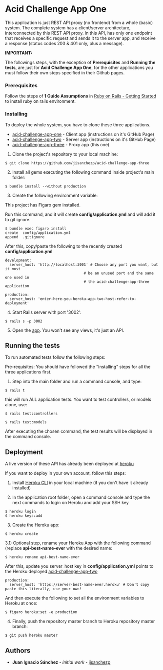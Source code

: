 # Acid Challenge App One

This application is just REST API proxy (no frontend) from a whole (basic) system.
The complete system has a client/server architecture, interconnected by this REST API proxy.
In this API, has only one endpoint that receives a specific request and sends
it to the server app, and receive a response (status codes 200 & 401 only,
plus a message).

**IMPORTANT:**

The followings steps, with the exception of **Prerequisites** and
**Running the tests**, are just for **Acid Challenge App One**, for the other
applications you must follow their own steps specified in their Github pages.

### Prerequisites

Follow the steps of **1 Guide Assumptions** in [Ruby on Rails - Getting Started](http://guides.rubyonrails.org/getting_started.html) to install ruby on rails environment.

### Installing

To deploy the whole system, you have to clone these three applications.

* [acid-challenge-app-one](https://github.com/jisanchezp/acid-challenge-app-one) - Client app (instructions on it's GitHub Page)
* [acid-challenge-app-two](https://github.com/jisanchezp/acid-challenge-app-two) - Server app (instructions on it's GitHub Page)
* [acid-challenge-app-three](https://github.com/jisanchezp/acid-challenge-app-three) - Proxy app (this one)

1) Clone the project's repository to your local machine:

```
$ git clone https://github.com/jisanchezp/acid-challenge-app-three
```

2) Install all gems executing the following command inside project's main folder:

```
$ bundle install --without production
```

3) Create the following environment variable:

This project has Figaro gem installed.

Run this command, and it will create **config/application.yml** and will add it to git ignore.

```
$ bundle exec figaro install
create  config/application.yml
append  .gitignore
```

After this, copy/paste the following to the recently created **config/application.yml**

```
development:
  server_host: 'http://localhost:3001' # Choose any port you want, but it must
                                    # be an unused port and the same one used in
                                    # the acid-challenge-app-three application

production:
  server_host: 'enter-here-you-heroku-app-two-host-refer-to-deployment'
```

4) Start Rails server with port '3002':

```
$ rails s -p 3002
```

5) Open the [app](http://localhost:3002). You won't see any views, it's just an API.

## Running the tests

To run automated tests follow the following steps:

Pre-requisites: You should have followed the "Installing" steps for all the three applications first.

1) Step into the main folder and run a command console, and type:

```
$ rails t
```

this will run ALL application tests. You want to test controllers, or models alone, use:

```
$ rails test:controllers
```

```
$ rails test:models
```

After executing the chosen command, the test results will be displayed in the command console.

## Deployment

A live version of these API has already been deployed at [heroku](https://login-api-jisanchez.herokuapp.com/)

If you want to deploy in your own account, follow this steps:

1) Install [Heroku CLI](https://devcenter.heroku.com/articles/heroku-cli) in your local machine (if you don't have it already installed)

2) In the application root folder, open a command console and type the next commands to login on Heroku and add your SSH key

```
$ heroku login
$ heroku keys:add
```

3) Create the Heroku app:

```
$ heroku create
```

3.1) Optional step, rename your Heroku App with the following command (replace **api-best-name-ever** with the desired name:

```
$ heroku rename api-best-name-ever
```

After this, update you server_host key in **config/application.yml** points to the Heroku deployed [acid-challenge-app-two](https://github.com/jisanchezp/acid-challenge-app-two)

```
production:
  server_host: 'https://server-best-name-ever.heroku' # Don't copy paste this literally, use your own!
```

And then execute the following to set all the environment variables to Heroku at once:

```
$ figaro heroku:set -e production
```


4) Finally, push the repository master branch to Heroku repository master branch:

```
$ git push heroku master
```

## Authors

* **Juan Ignacio Sánchez** - *Initial work* - [jisanchezp](https://github.com/jisanchezp)
